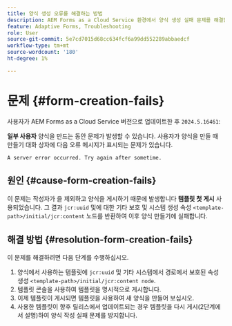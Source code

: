 ```yaml
---
title: 양식 생성 오류를 해결하는 방법
description: AEM Forms as a Cloud Service 환경에서 양식 생성 실패 문제를 해결합니다.
feature: Adaptive Forms, Troubleshooting
role: User
source-git-commit: 5e7cd7015d68cc634fcf6a99dd552289abbaedcf
workflow-type: tm+mt
source-wordcount: '180'
ht-degree: 1%

---
```


# 문제 {#form-creation-fails}

사용자가 AEM Forms as a Cloud Service 버전으로 업데이트한 후 `2024.5.16461`:

**일부 사용자** 양식을 만드는 동안 문제가 발생할 수 있습니다. 사용자가 양식을 만들 때 만들기 대화 상자에 다음 오류 메시지가 표시되는 문제가 있습니다.

`A server error occurred. Try again after sometime.`

## 원인 {#cause-form-creation-fails}

이 문제는 작성자가 을 제외하고 양식을 게시하기 때문에 발생합니다 **템플릿 첫 게시** 사용되었습니다. 그 결과 `jcr:uuid` 및에 대한 기타 보호 및 시스템 생성 속성 `<template-path>/initial/jcr:content` 노드를 반환하여 이후 양식 만들기에 실패합니다.

## 해결 방법 {#resolution-form-creation-fails}

이 문제를 해결하려면 다음 단계를 수행하십시오.

1. 양식에서 사용하는 템플릿에 `jcr:uuid` 및 기타 시스템에서 경로에서 보호된 속성 생성 `<template-path>/initial/jcr:content node`.
1. 템플릿 콘솔을 사용하여 템플릿을 명시적으로 게시합니다.
1. 이제 템플릿이 게시되면 템플릿을 사용하여 새 양식을 만들어 보십시오.
1. 사용한 템플릿이 향후 릴리스에서 업데이트되는 경우 템플릿을 다시 게시(2단계에서 설명)하여 양식 작성 실패 문제를 방지합니다.


<!--

# Issue {#form-creation-fails}

After updating to AEM Forms as a Cloud Service version `2024.5.16461.20240524T172309Z`, When a user publishes a form using an unpublished template, it fails to create a form and shows an error:

`Property is protected: jcr:uuid = 09e0d6be-f619-4405-b021-27eb1c5326d3`

## Solution {#troubleshoot-form-creation-fails}

To resolve the issue, perform the following workaround steps:

1. Publish the template explicitly using the template console.
    
    >[!NOTE]
    > Prior to this step ensure that the (unpublished) template does not have `jcr:uuid` and other system generated properties under the initial content's `jcr:content node`. To sort out it, first, sanitize the template to publish it explicitly.

    >[!NOTE]
    > This action doesn't replicate the initial content node.
1. Now, when your template is published, try creating new forms using the template.
1. If the template is changed in the future, publish it again as mentioned in the step 1.

-->










